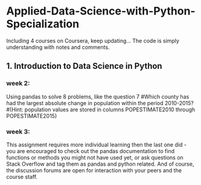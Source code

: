 # Applied-Data-Science-with-Python-Specialization
Including 4 courses on Coursera, keep updating...
The code is simply understanding with notes and comments.
## 1. Introduction to Data Science in Python
### week 2:
Using pandas to solve 8 problems, like the question 7 #Which county has had the largest absolute change in population within the period 2010-2015? #(Hint: population values are stored in columns POPESTIMATE2010 through POPESTIMATE2015)
### week 3:
This assignment requires more individual learning then the last one did - you are encouraged to check out the pandas documentation to find functions or methods you might not have used yet, or ask questions on Stack Overflow and tag them as pandas and python related. And of course, the discussion forums are open for interaction with your peers and the course staff.
